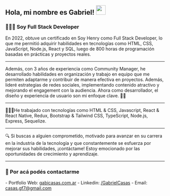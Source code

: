 <h2> Hola, mi nombre es Gabriel! <img src="https://media.giphy.com/media/hvRJCLFzcasrR4ia7z/giphy.gif" width="30"></h2>
<h3>👨🏻‍💻 Soy Full Stack Developer</h3>
En 2022, obtuve un certificado en Soy Henry como Full Stack Developer, lo que me permitió adquirir habilidades en tecnologías como HTML, CSS, JavaScript, Node.js, React y SQL, luego de 800 horas de programación basadas en prácticas y proyectos reales.
<hr/>
Además, con 3 años de experiencia como Community Manager, he desarrollado habilidades en organización y trabajo en equipo que me permiten adaptarme y contribuir de manera efectiva en proyectos. Además, lideré estrategias de redes sociales, implementando contenido atractivo y mejorando el engagement con la audiencia. Ahora como desarrollador, el diseño y experiencia de usuario son mi enfoque clave. 🙌✨
<hr/>
👨🏽‍💻He trabajado con tecnologías como HTML & CSS, Javascript, React & React Native, Redux, Bootstrap & Tailwind CSS, TypeScript, Node.js, Express, Sequelize.
<hr/>
🔍 Si buscas a alguien comprometido, motivado para avanzar en su carrera en la industria de la tecnología y que constantemente se esfuerza por mejorar sus habilidades, ¡contáctame! Estoy emocionado por las oportunidades de crecimiento y aprendizaje.
<hr/>
<h3>📩 Por acá podés contactarme</h3>
- Portfolio Web: <a href="https://www.gabicasas.com.ar/" target="_blank" rel="noreferrer">gabicasas.com.ar</a>
- Linkedin: <a href="https://www.linkedin.com/in/bygabicasas/" target="_blank" rel="noreferrer">/GabrielCasas</a>
- Email: <a href="mailto:casas.gf77@gmail.com" target="_blank" rel="noreferrer">casas.gf7@gmail.com</a>

